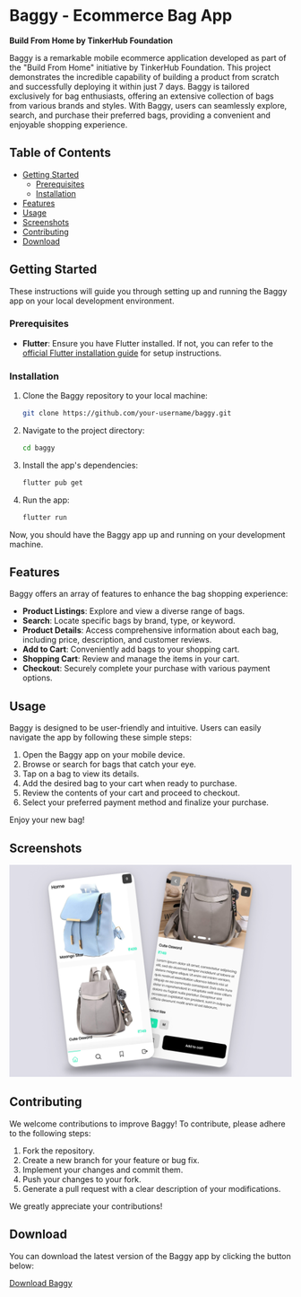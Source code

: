 # Baggy - Ecommerce Bag App


**Build From Home by TinkerHub Foundation**

Baggy is a remarkable mobile ecommerce application developed as part of the "Build From Home" initiative by TinkerHub Foundation. This project demonstrates the incredible capability of building a product from scratch and successfully deploying it within just 7 days. Baggy is tailored exclusively for bag enthusiasts, offering an extensive collection of bags from various brands and styles. With Baggy, users can seamlessly explore, search, and purchase their preferred bags, providing a convenient and enjoyable shopping experience.

## Table of Contents

- [Getting Started](#getting-started)
  - [Prerequisites](#prerequisites)
  - [Installation](#installation)
- [Features](#features)
- [Usage](#usage)
- [Screenshots](#screenshots)
- [Contributing](#contributing)
- [Download](#download)

## Getting Started

These instructions will guide you through setting up and running the Baggy app on your local development environment.

### Prerequisites

- **Flutter**: Ensure you have Flutter installed. If not, you can refer to the [official Flutter installation guide](https://flutter.dev/docs/get-started/install) for setup instructions.

### Installation

1. Clone the Baggy repository to your local machine:

   ```bash
   git clone https://github.com/your-username/baggy.git
   ```

2. Navigate to the project directory:

   ```bash
   cd baggy
   ```

3. Install the app's dependencies:

   ```bash
   flutter pub get
   ```

4. Run the app:

   ```bash
   flutter run
   ```

Now, you should have the Baggy app up and running on your development machine.

## Features

Baggy offers an array of features to enhance the bag shopping experience:

- **Product Listings**: Explore and view a diverse range of bags.
- **Search**: Locate specific bags by brand, type, or keyword.
- **Product Details**: Access comprehensive information about each bag, including price, description, and customer reviews.
- **Add to Cart**: Conveniently add bags to your shopping cart.
- **Shopping Cart**: Review and manage the items in your cart.
- **Checkout**: Securely complete your purchase with various payment options.

## Usage

Baggy is designed to be user-friendly and intuitive. Users can easily navigate the app by following these simple steps:

1. Open the Baggy app on your mobile device.
2. Browse or search for bags that catch your eye.
3. Tap on a bag to view its details.
4. Add the desired bag to your cart when ready to purchase.
5. Review the contents of your cart and proceed to checkout.
6. Select your preferred payment method and finalize your purchase.

Enjoy your new bag!

## Screenshots

![Baggy Screenshots](assets/images/Thumbnail.png)

## Contributing

We welcome contributions to improve Baggy! To contribute, please adhere to the following steps:

1. Fork the repository.
2. Create a new branch for your feature or bug fix.
3. Implement your changes and commit them.
4. Push your changes to your fork.
5. Generate a pull request with a clear description of your modifications.

We greatly appreciate your contributions!


## Download

You can download the latest version of the Baggy app by clicking the button below:

[Download Baggy](https://drive.google.com/file/d/13RiyQmYfx3dp8-aAHIWmLAtZkYAbukWS/view?usp=drive_link)


